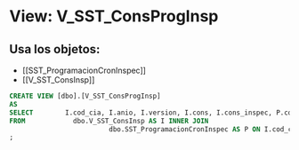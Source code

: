 # View: V_SST_ConsProgInsp

## Usa los objetos:
- [[SST_ProgramacionCronInspec]]
- [[V_SST_ConsInsp]]

```sql
CREATE VIEW [dbo].[V_SST_ConsProgInsp]
AS
SELECT        I.cod_cia, I.anio, I.version, I.cons, I.cons_inspec, P.cons_prog, 'Desde: ' + RTRIM(CONVERT(CHAR, P.fec_ini, 103)) + ' Hasta: ' + RTRIM(CONVERT(CHAR, P.fec_fin, 103)) AS des_prog
FROM            dbo.V_SST_ConsInsp AS I INNER JOIN
                         dbo.SST_ProgramacionCronInspec AS P ON I.cod_cia = P.cod_cia AND I.anio = P.anio AND I.version = P.version AND I.cons = P.cons AND I.cons_inspec = P.cons_inspec
;
```
